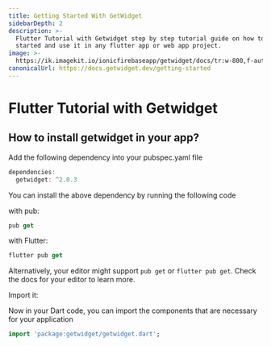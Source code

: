 ```yaml
---
title: Getting Started With GetWidget
sidebarDepth: 2
description: >-
  Flutter Tutorial with Getwidget step by step tutorial guide on how to get
  started and use it in any flutter app or web app project.
image: >-
  https://ik.imagekit.io/ionicfirebaseapp/getwidget/docs/tr:w-800,f-auto/Accordion_UXKLspZ4L.png
canonicalUrl: https://docs.getwidget.dev/getting-started
---
```


# Flutter Tutorial with Getwidget

## How to install getwidget in your app?

Add the following dependency into your pubspec.yaml file

```dart
dependencies:
  getwidget: ^2.0.3
```

You can install the above dependency by running the following code

with pub:

```dart
pub get
```

with Flutter:

```dart
flutter pub get
```

Alternatively, your editor might support `pub get` or `flutter pub get`. Check the docs for your editor to learn more.

Import it:

Now in your Dart code, you can import the components that are necessary for your application

```dart
import 'package:getwidget/getwidget.dart';
```

